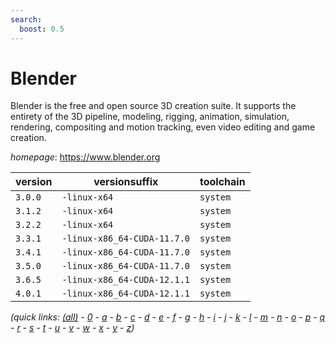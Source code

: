 ```yaml
---
search:
  boost: 0.5
---
```

# Blender

Blender is the free and open source 3D creation suite. It supports the entirety of the 3D pipeline, modeling, rigging, animation, simulation, rendering, compositing and motion tracking, even video editing and game creation.

*homepage*: <https://www.blender.org>

version | versionsuffix | toolchain
--------|---------------|----------
``3.0.0`` | ``-linux-x64`` | ``system``
``3.1.2`` | ``-linux-x64`` | ``system``
``3.2.2`` | ``-linux-x64`` | ``system``
``3.3.1`` | ``-linux-x86_64-CUDA-11.7.0`` | ``system``
``3.4.1`` | ``-linux-x86_64-CUDA-11.7.0`` | ``system``
``3.5.0`` | ``-linux-x86_64-CUDA-11.7.0`` | ``system``
``3.6.5`` | ``-linux-x86_64-CUDA-12.1.1`` | ``system``
``4.0.1`` | ``-linux-x86_64-CUDA-12.1.1`` | ``system``


*(quick links: [(all)](../index.md) - [0](../0/index.md) - [a](../a/index.md) - [b](../b/index.md) - [c](../c/index.md) - [d](../d/index.md) - [e](../e/index.md) - [f](../f/index.md) - [g](../g/index.md) - [h](../h/index.md) - [i](../i/index.md) - [j](../j/index.md) - [k](../k/index.md) - [l](../l/index.md) - [m](../m/index.md) - [n](../n/index.md) - [o](../o/index.md) - [p](../p/index.md) - [q](../q/index.md) - [r](../r/index.md) - [s](../s/index.md) - [t](../t/index.md) - [u](../u/index.md) - [v](../v/index.md) - [w](../w/index.md) - [x](../x/index.md) - [y](../y/index.md) - [z](../z/index.md))*

